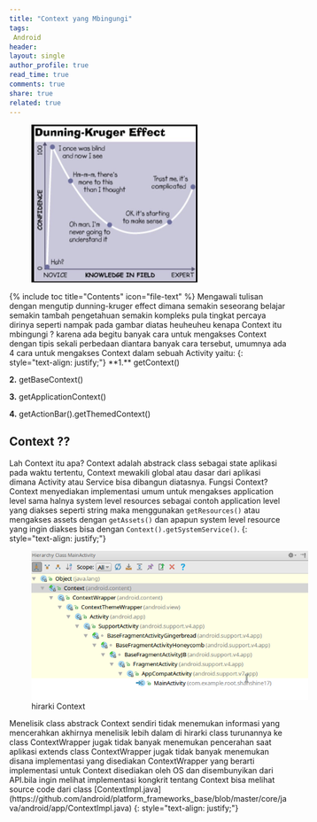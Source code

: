 ```yaml
---
title: "Context yang Mbingungi"
tags:
 Android
header:
layout: single
author_profile: true
read_time: true
comments: true
share: true
related: true
---
```

<figure style="width: 300px" class="align-center">
<img src="/images/dunning.jpg">
<figcaption></figcaption>
</figure> 
{% include toc title="Contents" icon="file-text" %}
Mengawali tulisan dengan mengutip dunning-kruger effect dimana semakin seseorang belajar semakin tambah pengetahuan semakin kompleks pula tingkat percaya dirinya seperti nampak pada gambar diatas heuheuheu kenapa Context itu mbingungi ? karena ada begitu banyak cara untuk mengakses Context dengan tipis sekali perbedaan diantara banyak cara tersebut, umumnya ada 4 cara untuk mengakses Context dalam
sebuah Activity yaitu:
{: style="text-align: justify;"}
**1.** getContext()

**2.** getBaseContext()

**3.** getApplicationContext()

**4.** getActionBar().getThemedContext()

## Context ?? ##
Lah Context itu apa? Context adalah abstrack class sebagai state aplikasi pada waktu tertentu, Context mewakili global atau dasar dari aplikasi dimana Activity atau Service bisa dibangun diatasnya. Fungsi Context? Context menyediakan implementasi umum untuk mengakses application level sama halnya system level resources sebagai contoh application level yang diakses seperti string maka menggunakan `getResources()` atau mengakses assets dengan `getAssets()` dan apapun system level resource yang ingin diakses bisa dengan `Context().getSystemService()`.
{: style="text-align: justify;"}
<figure style="width: 500px" class="align-center">
<img src="/images/hirarkiContext.png">
<figcaption>hirarki Context</figcaption>
</figure> 
Menelisik class abstrack Context sendiri tidak menemukan informasi yang mencerahkan akhirnya menelisik lebih dalam di hirarki class turunannya ke class ContextWrapper jugak tidak banyak menemukan pencerahan saat aplikasi extends class ContextWrapper jugak tidak banyak menemukan disana implementasi yang disediakan ContextWrapper yang berarti implementasi untuk Context disediakan oleh OS dan disembunyikan dari API.bila ingin melihat implementasi kongkrit tentang Context bisa melihat source code dari class [ContextImpl.java](https://github.com/android/platform_frameworks_base/blob/master/core/java/android/app/ContextImpl.java)
{: style="text-align: justify;"}


